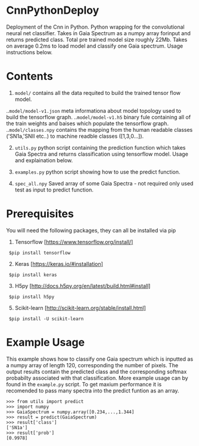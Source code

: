 # CnnPythonDeploy
Deployment of the Cnn in Python. Python wrapping for the convolutional neural net classifier. Takes in Gaia Spectrum as a numpy array forinput and returns predicted class. Total pre trained model size roughly 22Mb. Takes on average 0.2ms to load model and classify one Gaia spectrum. Usage instructions below. 


# Contents

1. `model/` contains all the data requited to build the trained tensor
    flow model.

..`model/model-v1.json` meta informationa about model topology used to build the tensorflow graph.
..`model/model-v1.h5` binary fule containing all of the train weights and baises which populate the tensorflow graph.
..`model/classes.npy` contains the mapping from the human readable classes ('SN1a,'SNII etc..) to machine readble classes ([1,3,0...]).

2.  `utils.py` python script containing the prediction function which takes Gaia Spectra and returns classification using tensorflow model. Usage and explaination below.

3. `examples.py` python script showing how to use the predict function.

4. `spec_all.npy` Saved array of some Gaia Spectra - not required only used test as input to predict function.
 

# Prerequisites

You will need the following packages, they can all be installed via pip

1. Tensorflow  [https://www.tensorflow.org/install/]

``` $pip install tensorflow```

2. Keras [https://keras.io/#installation]

``` $pip install keras```

3. H5py [http://docs.h5py.org/en/latest/build.html#install]

``` $pip install h5py```

5. Scikit-learn [http://scikit-learn.org/stable/install.html]

``` $pip install -U scikit-learn```

# Example Usage

This example shows how to classify one Gaia spectrum which is inputted as a numpy array of length 120,
corresponding the number of pixels. The output results contain the predicted class and the corresponding
softmax probabilty associated with that classification. More example usage can by found in the `example.py` script. To get
maxium performance it is recomended to pass many spectra into the predict funtion as an array.

```
>>> from utils import predict
>>> import numpy
>>> GaiaSpectrum = numpy.array([0.234,...,1.344]
>>> result = predict(GaiaSpectrum)
>>> result['class']
['SN1a']
>>> result['prob']
[0.9978]
```
